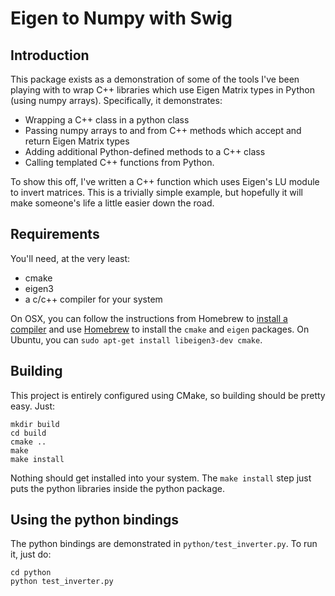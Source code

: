 # Eigen to Numpy with Swig

## Introduction

This package exists as a demonstration of some of the tools I've been playing with to wrap C++ libraries which use Eigen Matrix types in Python (using numpy arrays). Specifically, it demonstrates:

* Wrapping a C++ class in a python class
* Passing numpy arrays to and from C++ methods which accept and return Eigen Matrix types
* Adding additional Python-defined methods to a C++ class
* Calling templated C++ functions from Python. 

To show this off, I've written a C++ function which uses Eigen's LU module to invert matrices. This is a trivially simple example, but hopefully it will make someone's life a little easier down the road. 

## Requirements

You'll need, at the very least:

* cmake
* eigen3
* a c/c++ compiler for your system

On OSX, you can follow the instructions from Homebrew to [install a compiler](https://github.com/Homebrew/homebrew/blob/master/share/doc/homebrew/Installation.md#requirements) and use [Homebrew](http://brew.sh/) to install the `cmake` and `eigen` packages. On Ubuntu, you can `sudo apt-get install libeigen3-dev cmake`. 

## Building

This project is entirely configured using CMake, so building should be pretty easy. Just:

	mkdir build
	cd build
	cmake ..
	make
	make install

Nothing should get installed into your system. The `make install` step just puts the python libraries inside the python package. 

## Using the python bindings

The python bindings are demonstrated in `python/test_inverter.py`. To run it, just do:

	cd python
	python test_inverter.py

